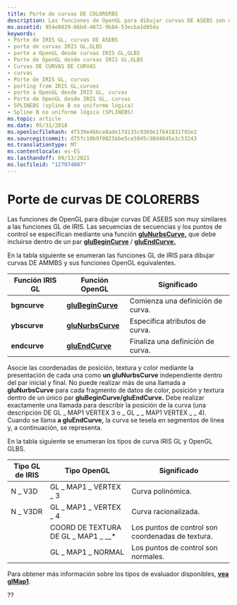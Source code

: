 ```yaml
---
title: Porte de curvas DE COLORERBS
description: Las funciones de OpenGL para dibujar curvas DE ASEBS son muy similares a las funciones GL de IRIS. Las secuencias de secuencias y los puntos de control se especifican mediante una función gluNurbsCurve, que debe estar dentro de un par gluBeginCurve/gluEndCurve.
ms.assetid: 954e8029-06bd-4072-9b84-53ecba1d05da
keywords:
- Porte de IRIS GL, curvas DE ASEBS
- porte de curvas IRIS GL,GLBS
- porte a OpenGL desde curvas IRIS GL,GLBS
- Porte de OpenGL desde curvas IRIS GL,GLBS
- Curvas DE CURVAS DE CURVAS
- curvas
- Porte de IRIS GL, curvas
- porting from IRIS GL,curves
- porte a OpenGL desde IRIS GL, curvas
- Porte de OpenGL desde IRIS GL, curvas
- SPLINEBS (spline B no uniforme lógica)
- Spline B no uniforme lógica (SPLINEBS)
ms.topic: article
ms.date: 05/31/2018
ms.openlocfilehash: 4f539e466ce8ade17d135c9369e1f641831792e2
ms.sourcegitcommit: d75fc10b9f0825bbe5ce5045c90d4045e3c53243
ms.translationtype: MT
ms.contentlocale: es-ES
ms.lasthandoff: 09/13/2021
ms.locfileid: "127074007"
---
```

# <a name="porting-nurbs-curves"></a>Porte de curvas DE COLORERBS

Las funciones de OpenGL para dibujar curvas DE ASEBS son muy similares a las funciones GL de IRIS. Las secuencias de secuencias y los puntos de control se especifican mediante una función [**gluNurbsCurve,**](glunurbscurve.md) que debe incluirse dentro de un par [**gluBeginCurve**](glubegincurve.md)  /  [**gluEndCurve.**](gluendcurve.md)

En la tabla siguiente se enumeran las funciones GL de IRIS para dibujar curvas DE AMMBS y sus funciones OpenGL equivalentes.



| Función IRIS GL | Función OpenGL                        | Significado                     |
|------------------|----------------------------------------|-----------------------------|
| **bgncurve**     | [**gluBeginCurve**](glubegincurve.md) | Comienza una definición de curva.  |
| **ybscurve**   | [**gluNurbsCurve**](glunurbscurve.md) | Especifica atributos de curva. |
| **endcurve**     | [**gluEndCurve**](gluendcurve.md)     | Finaliza una definición de curva.    |



 

Asocie las coordenadas de posición, textura y color mediante la presentación de cada una como **un gluNurbsCurve** independiente dentro del par inicial y final. No puede realizar más de una llamada a **gluNurbsCurve** para cada fragmento de datos de color, posición y textura dentro de un único par **gluBeginCurve/gluEndCurve.** Debe realizar exactamente una llamada para describir la posición de la curva (una descripción DE GL \_ MAP1 VERTEX 3 o \_ GL \_ \_ MAP1 VERTEX \_ \_ 4). Cuando se llama **a gluEndCurve,** la curva se tesela en segmentos de línea y, a continuación, se representa.

En la tabla siguiente se enumeran los tipos de curva IRIS GL y OpenGL GLBS.



| Tipo GL de IRIS | Tipo OpenGL                  | Significado                                 |
|--------------|------------------------------|-----------------------------------------|
| N \_ V3D       | GL \_ MAP1 \_ VERTEX \_ 3          | Curva polinómica.                       |
| N \_ V3DR      | GL \_ MAP1 \_ VERTEX \_ 4          | Curva racionalizada.                         |
|              | COORD DE TEXTURA DE GL \_ MAP1 \_ \_\_\* | Los puntos de control son coordenadas de textura. |
|              | GL \_ MAP1 \_ NORMAL             | Los puntos de control son normales.             |



 

Para obtener más información sobre los tipos de evaluador disponibles, [**vea glMap1**](glmap1.md).

??

 

 





